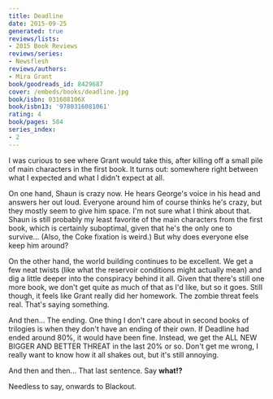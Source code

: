 ```yaml
---
title: Deadline
date: 2015-09-25
generated: true
reviews/lists:
- 2015 Book Reviews
reviews/series:
- Newsflesh
reviews/authors:
- Mira Grant
book/goodreads_id: 8429687
cover: /embeds/books/deadline.jpg
book/isbn: 031608106X
book/isbn13: '9780316081061'
rating: 4
book/pages: 584
series_index:
- 2
---
```

I was curious to see where Grant would take this, after killing off a small pile of main characters in the first book. It turns out: somewhere right between what I expected and what I didn't expect at all.  

On one hand, Shaun is crazy now. He hears George's voice in his head and answers her out loud. Everyone around him of course thinks he's crazy, but they mostly seem to give him space. I'm not sure what I think about that. Shaun is still probably my least favorite of the main characters from the first book, which is certainly suboptimal, given that he's the only one to survive... (Also, the Coke fixation is weird.) But why does everyone else keep him around?  

<!--more-->

On the other hand, the world building continues to be excellent. We get a few neat twists (like what the reservoir conditions might actually mean) and dig a little deeper into the conspiracy behind it all. Given that there's still one more book, we don't get quite as much of that as I'd like, but so it goes. Still though, it feels like Grant really did her homework. The zombie threat feels real. That's saying something.  

And then... The ending. One thing I don't care about in second books of trilogies is when they don't have an ending of their own. If Deadline had ended around 80%, it would have been fine. Instead, we get the ALL NEW BIGGER AND BETTER THREAT in the last 20% or so. Don't get me wrong, I really want to know how it all shakes out, but it's still annoying.  

And then and then... That last sentence. Say **what!?**  

Needless to say, onwards to Blackout.